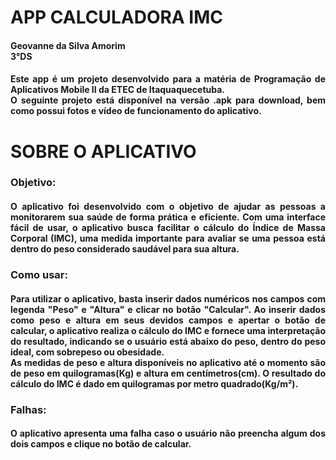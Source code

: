 # APP CALCULADORA IMC
<h4 style="font-weight: none;text-align: justify;">Geovanne da Silva Amorim<br/>
3°DS</h4>

<h4 style="font-weight: none;text-align: justify;">Este app é um projeto desenvolvido para a matéria de Programação de Aplicativos Mobile II da ETEC de Itaquaquecetuba.<br/>
O seguinte projeto está disponível na versão .apk para download, bem como possui fotos e vídeo de funcionamento do aplicativo.</h4>

<h1>SOBRE O APLICATIVO</h1>
<h3>Objetivo:</h3>
<h4 style="font-weight: none;text-align: justify;">O aplicativo foi desenvolvido com o objetivo de ajudar as pessoas a monitorarem sua saúde de forma prática e eficiente. Com uma interface fácil de usar, o aplicativo busca facilitar o cálculo do Índice de Massa Corporal (IMC), uma medida importante para avaliar se uma pessoa está dentro do peso considerado saudável para sua altura.<br/></h4>

<h3>Como usar:</h3>
<h4 style="font-weight: none;text-align: justify;">Para utilizar o aplicativo, basta inserir dados numéricos nos campos com legenda "Peso" e "Altura" e clicar no botão "Calcular".
Ao inserir dados como peso e altura em seus devidos campos e apertar o botão de calcular, o aplicativo realiza o cálculo do IMC e fornece uma interpretação do resultado, indicando se o usuário está abaixo do peso, dentro do peso ideal, com sobrepeso ou obesidade.<br/>
As medidas de peso e altura disponíveis no aplicativo até o momento são de peso em quilogramas(Kg) e altura em centímetros(cm). O resultado do cálculo do IMC é dado em quilogramas por metro quadrado(Kg/m²).</h4>

<h3>Falhas:</h3>
<h4 style="font-weight: none;text-align: justify;">O aplicativo apresenta uma falha caso o usuário não preencha algum dos dois campos e clique no botão de calcular.<h4 style="font-weight: none;text-align: justify;">
